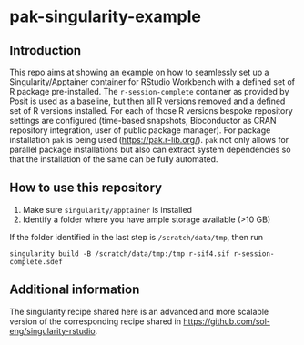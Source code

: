 # pak-singularity-example

## Introduction

This repo aims at showing an example on how to seamlessly set up a Singularity/Apptainer container for RStudio Workbench with a defined set of R package pre-installed. The `r-session-complete` container as provided by Posit is used as a baseline, but then all R versions removed and a defined set of R versions installed. For each of those R versions bespoke repository settings are configured (time-based snapshots, Bioconductor as CRAN repository integration, user of public package manager). For package installation `pak` is being used (https://pak.r-lib.org/). `pak` not only allows for parallel package installations but also can extract system dependencies so that the installation of the same can be fully automated. 

## How to use this repository

1. Make sure `singularity/apptainer` is installed
2. Identify a folder where you have ample storage available (>10 GB)

If the folder identified in the last step is `/scratch/data/tmp`, then run 

```
singularity build -B /scratch/data/tmp:/tmp r-sif4.sif r-session-complete.sdef
```   

## Additional information

The singularity recipe shared here is an advanced and more scalable version of the corresponding recipe shared in https://github.com/sol-eng/singularity-rstudio.  
